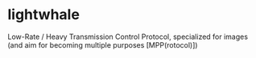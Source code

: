 # lightwhale
Low-Rate / Heavy Transmission Control Protocol, specialized for images (and aim for becoming multiple purposes [MPP(rotocol)])
